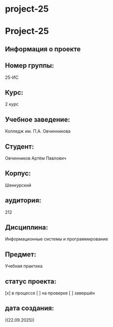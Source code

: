 # project-25
# Project-25

## Информация о проекте

## Номер группы:
 25-ИС

## Курс: 
2 курс  

## Учебное заведение:
 Колледж им. П.А. Овчинникова

 ## Студент:
 Овчинников Артём Павлович

## Корпус: 
Шенкурский

## аудитория:
212

## Дисциплина: 
Информационные системы и программирование

## Предмет: 
 Учебная практика

## статус проекта:
[x] в процессе
[ ] на проверке
[ ] завершён

## дата создания:
((22.09.2025))